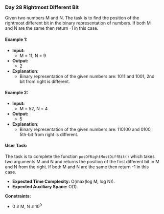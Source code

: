 ### Day 28 **Rightmost Different Bit**

Given two numbers M and N. The task is to find the position of the rightmost different bit in the binary representation of numbers. If both M and N are the same then return -1 in this case.

#### Example 1: 

- **Input:**   
    - M = 11, N = 9  
- **Output:**   
    - 2  
- **Explanation:**   
    - Binary representation of the given numbers are: 1011 and 1001, 2nd bit from right is different.

#### Example 2:

- **Input:**   
    - M = 52, N = 4  
- **Output:**   
    - 5  
- **Explanation:**   
    - Binary representation of the given numbers are: 110100 and 0100, 5th-bit from right is different.

#### User Task:
The task is to complete the function `posOfRightMostDiffBit()` which takes two arguments M and N and returns the position of the first different bit in M and N from the right. If both M and N are the same then return -1 in this case.

- **Expected Time Complexity:** O(max(log M, log N)).
- **Expected Auxiliary Space:** O(1).

**Constraints:**
- 0 ≤ M, N ≤ $10^9$

